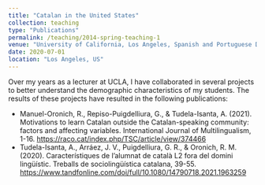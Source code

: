 ```yaml
---
title: "Catalan in the United States"
collection: teaching
type: "Publications"
permalink: /teaching/2014-spring-teaching-1
venue: "University of California, Los Angeles, Spanish and Portuguese Department"
date: 2020-07-01
location: "Los Angeles, US"
---
```

Over my years as a lecturer at UCLA, I have collaborated in several projects to better understand the demographic characteristics of my students.
The results of these projects have resulted in the following publications:

- Manuel-Oronich, R., Repiso-Puigdelliura, G., & Tudela-Isanta, A. (2021). Motivations to learn Catalan outside the Catalan-speaking community: factors and affecting variables. International Journal of Multilingualism, 1-16. https://raco.cat/index.php/TSC/article/view/374466
- Tudela-Isanta, A., Arráez, J. V., Puigdelliura, G. R., & Oronich, R. M. (2020). Característiques de l’alumnat de català L2 fora del domini lingüístic. Treballs de sociolingüística catalana, 39-55. https://www.tandfonline.com/doi/full/10.1080/14790718.2021.1963259
